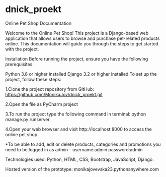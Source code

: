 # dnick_proekt
Online Pet Shop Documentation

Welcome to the Online Pet Shop! This project is a Django-based web application that allows users to browse and purchase pet-related products online. This documentation will guide you through the steps to get started with the project.

Installation
Before running the project, ensure you have the following prerequisites:

Python 3.8 or higher installed
Django 3.2 or higher installed
To set up the project, follow these steps:

1.Clone the project repository from GitHub: https://github.com/MonikaJov/dnick_proekt.git

2.Open the file as PyCharm project

3.To run the project type the following command in terminal: python manage.py runserver

4.Open your web browser and visit http://localhost:8000 to access the online pet shop.

*To be able to add, edit or delete products, categories and promotions you need to be logged in as admin - username:admin password:admin

Technologies used: Python, HTML, CSS, Bootstrap, JavaScript, Django. 

Hosted version of the prototype: monikajovevska23.pythonanywhere.com


